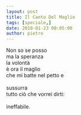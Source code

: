 ```yaml
---
layout: post
title: Il Canto Del Maglio
tags: [speciale,]
date: 2010-01-23 00:05:00
author: pietro
---
```

Non so se posso<br/>ma la speranza<br/>la volontà<br/>è ora il maglio<br/>che mi batte nel petto e<br/><br/>sussurra<br/>tutto ciò che vorrei dirti:<br/><br/>ineffabile.<br/>
